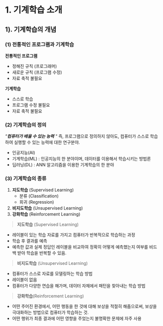 # 1. 기계학습 소개
## 1).  기계학습의 개념
### (1) 전통적인 프로그램과 기계학습



**전통적인 프로그램**
- 정해진 규칙 (프로그래머)
- 새로운 규칙 (프로그램 수정)
- 자료 축적 불필요


**기계학습**
- 스스로 학습
- 프로그램 수정 불필요
- 자료 축적 불필요



### (2) 기계학습의 정의

*"**컴퓨터가 배울 수 있는 능력** "* 즉, 프로그램으로 정의하지 않아도, 컴퓨터가 스스로 학습하여 실행할 수 있는 능력에 대한 연구분야.

- 인공지능(AI)
- 기계학습(ML) : 인공지능의 한 분야이며, 데이터를 이용해서 학습시키는 방법론
- 딥러닝(DL) : ANN 알고리즘을 이용한 기계학습의 한 분야



### (3) 기계학습의 종류

 1. **지도학습** (Supervised Learning)
	 - 분류 (Classification)
	 - 회귀 (Regression)
 2. **비지도학습** (Unsupervised Learning)
 3. **강화학습** (Reinforcement Learning)



> **지도학습** (Supervised Learning)
- 레이블이 있는 학습 자료를 가지고 컴퓨터가 반복적으로 학습하는 과정
- 학습 후 결과를 예측
- 예측한 값과 실제 정답인 레이블을 비교하여 정확히 어떻게 예측했는지 여부를 비드백 받아 학습을 반복할 수 있음.


>**비지도학습** (Unsupervised Learning)
- 컴퓨터가 스스로 자료를 모델링하는 학습 방법
- 레이블이 없음
- 컴퓨터가 다양한 연습을 해가며, 데이터 자체에서 패턴을 찾아내는 학습 방법


>**강화학습**(Reinforcement Learning)
- 어떤 주어진 환경에서, 어떤 행동을 한 것에 대해 보상을 적절히 해줌으로써, 보상을 극대화하는 방법으로 컴퓨터가 학습하는 것.
- 어떤 행위가 최종 결과에 어떤 영향을 주었는지 불명확한 문제에 자주 사용
